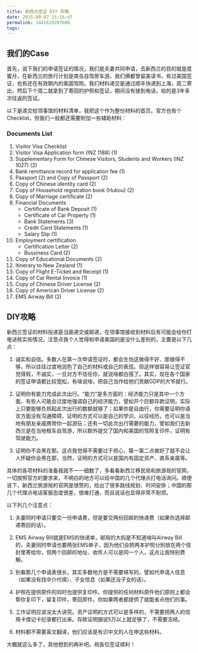 ```yaml
---
title: 新西兰签证 DIY 攻略
date: 2015-09-07 15:16:47
permalink: 1441610207606
tags:
---
```


## 我们的Case

首先，说下我们的申请签证的情况，我们是夫妻共同申请，去新西兰的目的就是度蜜月，在新西兰的旅行计划是南岛自驾房车游。我们俩都曾留美读书，有过美国签证，也有还在有效期内的美国驾照。我们材料递交是通过顺丰快递到上海，周二寄出，然后下个周二就拿到了寄回的护照和签证，期间没有接到电话，给的是3年多次往返的签证。

以下是递交给领事馆的材料清单，我把这个作为整份材料的首页。官方也有个Checklist，但我们一般都还需要附加一些辅助材料：

### Documents List

1. Visitor Visa Checklist
2. Visitor Visa Application form (INZ 1188) (1)
3. Supplementary Form for Chinese Visitors, Students and Workers (INZ 1027) (2)
4. Bank remittance record for application fee (1)
5. Passport (2) and Copy of Passport (2)
6. Copy of Chinese identity card (2)
7. Copy of Household registration book (Hukou) (2)
8. Copy of Marriage certificate (2)
9. Financial Documents
    * Certificate of Bank Deposit (1)
    * Certificate of Car Property (1)
    * Bank Statements (3)
    * Credit Card Statements (1)
    * Salary Slip (1)
10. Employment certification
    * Certification Letter (2)
    * Bussiness Card (2)
11. Copy of Educational Documents (2)
12. Itinerary to New Zealand (1)
13. Copy of Flight E-Ticket and Receipt (1)
14. Copy of Car Rental Invoice (1)
15. Copy of Chinese Driver License (2)
16. Copy of American Driver License (2)
17. EMS Airway Bill (2)

## DIY攻略

新西兰签证的材料投递是当面递交或邮递，在领事馆接收到材料后有可能会给你打电话核实些情况。注意点我个人觉得和申请美国的是没什么差别的，主要是以下几点：
<!-- more -->
1. 诚实和自信。多数人在第一次申请签证时，都会生怕这做得不好、那做得不够，所以往往过度地润色了自己的材料或自己的表现。但这样很容易让签证官觉得假，不诚实，一旦对方不信任你，就说啥都白搭了。其实，现在各个国家的签证申请都比较宽松，有啥说啥，把自己当作给他们贡献GDP的大爷就行。  

2. 证明你有能力完成此次出行。“能力”是多方面的：经济能力只是其中一个方面，有些人可能会过度地强调自己的经济能力，譬如开个巨额存款证明，实际上只要能够负担起此次出行的数额就够了；如果你是自由行，你需要证明你语言方面没有沟通障碍，证明的方式可以是自己的学识、以往经历，也可以是当地有朋友亲戚携带你一起游玩；还有一切此次出行需要的能力，譬如我们去新西兰是在当地租车自驾游，所以额外提交了国内和美国的驾照复印件，证明有驾驶能力。

3. 证明你不会黑在那。这点我觉得不需要过于担心，第一第二点做好了就不会让人怀疑你会黑在那，当然，证明的方式可以是国内有固定资产、直系亲属等。

具体的各项材料的准备我就不一一细数了，多看看新西兰移民局和旅游局的官网，一切按照官方的要求来，不明白的地方可以给中国的几个代理点打电话询问。顺便说下，新西兰旅游局的官网是很赞的，给出了很多路线规划、时间安排；中国的那几个代理点电话客服态度很差，很难打通，而且说话也显得非常不耐烦。

以下列几个注意点：

1. 夫妻同时申请只要交一份申请费，但是要交两份回邮的快递费（如果你选择邮递寄回的话）。

2. EMS Airway Bill就是EMS的快递单，邮局的大妈是不知道啥叫Airway Bill的，夫妻同时申请也要两张EMS单子，因为他们会把两本护照分别放在两个信封里寄给你，但两个回邮的地址、收件人可以是同一个人，这点让我特别费解。

3. 别看那几个申请表很长，其实多数地方是不需要填写的，譬如代申请人信息（如果没有找中介代填）、子女信息（如果还没子女的话）。

4. 护照在提供原件的同时也提供复印件。你提供的任何材料原件他们原则上都会帮你复印下，留复印件，寄回原件。你如果两者都提供了就能省点他们的事。

5. 工作证明应该没太大讲究。资产证明的方式可以是多样的，不需要把两人的信用卡借记卡纪录都打出来。存款证明据说5万以上就足够了，不需要冻结。

6. 材料都不需要英文翻译，他们应该是有识中文的人在申这些材料。

大概就这么多了，其他想到的再补吧。祝各位签证顺利！
